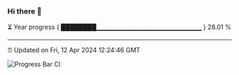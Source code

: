 ### Hi there 👋

⏳ Year progress { ████████▁▁▁▁▁▁▁▁▁▁▁▁▁▁▁▁▁▁▁▁▁▁ } 28.01 %

---

⏰ Updated on Fri, 12 Apr 2024 12:24:46 GMT

![Progress Bar CI](https://github.com/liununu/liununu/workflows/Progress%20Bar%20CI/badge.svg)
